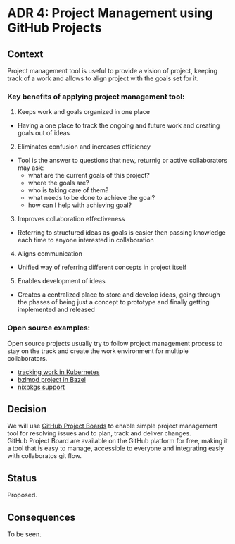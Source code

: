 # ADR 4: Project Management using GitHub Projects

## Context
Project management tool is useful to provide a vision of project, keeping track of a work and allows to align project with the goals set for it.

### Key benefits of applying project management tool:
1. Keeps work and goals organized in one place
* Having a one place to track the ongoing and future work and creating goals out of ideas
2. Eliminates confusion and increases efficiency
* Tool is the answer to questions that new, returnig or active collaborators may ask:
  * what are the current goals of this project?
  * where the goals are?
  * who is taking care of them?
  * what needs to be done to achieve the goal?
  * how can I help with achieving goal?
3. Improves collaboration effectiveness
* Referring to structured ideas as goals is easier then passing knowledge each time to anyone interested in collaboration
4. Aligns communication
* Unified way of referring different concepts in project itself
5. Enables development of ideas
* Creates a centralized place to store and develop ideas, going through the phases of being just a concept to prototype and finally getting implemented and released


### Open source examples:
Open source projects usually try to follow project management process to stay on the track and create the work environment for multiple collaborators.
- [tracking work in Kubernetes](https://github.com/kubernetes/kubernetes/projects)
- [bzlmod project in Bazel](https://github.com/bazelbuild/bazel/projects/9)
- [nixpkgs support](https://github.com/NixOS/nixpkgs/projects)


## Decision
We will use [GitHub Project Boards](https://docs.github.com/en/issues/organizing-your-work-with-project-boards/managing-project-boards/about-project-boards) to enable simple project management tool for resolving issues and to plan, track and deliver changes.\
GitHub Project Board are available on the GitHub platform for free, making it a tool that is easy to manage, accessible to everyone and integrating easly with collaboratos git flow.

## Status

Proposed.

## Consequences
To be seen.